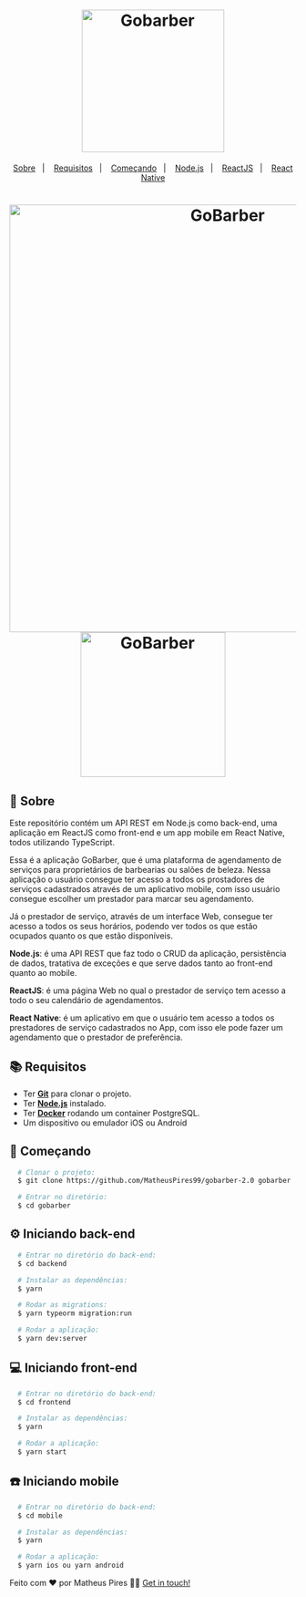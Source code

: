 <h1 align="center">
    <img alt="Gobarber" src="https://ik.imagekit.io/hwyksvj4iv/gobarber_19xmN2BUU.svg" width="250px" />
</h1>

<p align="center">
  <a href="#page_with_curl-sobre">Sobre</a>&nbsp;&nbsp;&nbsp;|&nbsp;&nbsp;&nbsp;
  <a href="#books-requisitos">Requisitos</a>&nbsp;&nbsp;&nbsp;|&nbsp;&nbsp;&nbsp;
  <a href="#rocket-começando">Começando</a>&nbsp;&nbsp;&nbsp;|&nbsp;&nbsp;&nbsp;
  <a href="#gear-iniciando-back-end">Node.js</a>&nbsp;&nbsp;&nbsp;|&nbsp;&nbsp;&nbsp;
  <a href="#computer-iniciando-front-end">ReactJS</a>&nbsp;&nbsp;&nbsp;|&nbsp;&nbsp;&nbsp;
  <a href="#iphone-iniciando-mobile">React Native</a>
</p>

<h1 align="center">
    <img alt="GoBarber" src="https://res.cloudinary.com/matheuspires/image/upload/v1587645873/gobarber-1300_tgcyef.gif" width="750px" />
    <img alt="GoBarber" src="https://res.cloudinary.com/matheuspires/image/upload/v1587994336/gobarber-mobile_icxkq5.gif" width="254px" />
</h1>

## :page_with_curl: Sobre
Este repositório contém um API REST em Node.js como back-end, uma aplicação em ReactJS como front-end e um app mobile em React Native, todos utilizando TypeScript.

Essa é a aplicação GoBarber, que é uma plataforma de agendamento de serviços para proprietários de barbearias ou salões de beleza. Nessa aplicação o usuário consegue ter acesso a todos os prostadores de serviços cadastrados através de um aplicativo mobile, com isso usuário consegue escolher um prestador para marcar seu agendamento.

Já o prestador de serviço, através de um interface Web, consegue ter acesso a todos os seus horários, podendo ver todos os que estão ocupados quanto os que estão disponíveis.

**Node.js**: é uma API REST que faz todo o CRUD da aplicação, persistência de dados, tratativa de exceções e que serve dados tanto ao front-end quanto ao mobile.

**ReactJS**: é uma página Web no qual o prestador de serviço tem acesso a todo o seu calendário de agendamentos.

**React Native**: é um aplicativo em que o usuário tem acesso a todos os prestadores de serviço cadastrados no App, com isso ele pode fazer um agendamento que o prestador de preferência.

## :books: Requisitos
- Ter [**Git**](https://git-scm.com/) para clonar o projeto.
- Ter [**Node.js**](https://nodejs.org/en/) instalado.
- Ter [**Docker**](https://www.docker.com/) rodando um container PostgreSQL.
- Um dispositivo ou emulador iOS ou Android

## :rocket: Começando
``` bash
  # Clonar o projeto:
  $ git clone https://github.com/MatheusPires99/gobarber-2.0 gobarber

  # Entrar no diretório:
  $ cd gobarber
```

## :gear: Iniciando back-end
```bash
  # Entrar no diretório do back-end:
  $ cd backend

  # Instalar as dependências:
  $ yarn

  # Rodar as migrations:
  $ yarn typeorm migration:run

  # Rodar a aplicação:
  $ yarn dev:server
```

## :computer: Iniciando front-end
```bash
  # Entrar no diretório do back-end:
  $ cd frontend

  # Instalar as dependências:
  $ yarn

  # Rodar a aplicação:
  $ yarn start
```

## :phone: Iniciando mobile
```bash
  # Entrar no diretório do back-end:
  $ cd mobile

  # Instalar as dependências:
  $ yarn

  # Rodar a aplicação:
  $ yarn ios ou yarn android 
```

Feito com ❤️ por Matheus Pires 👋🏻 [Get in touch!](https://github.com/MatheusPires99)
